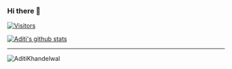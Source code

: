 ### Hi there 👋
[![Visitors](https://visitor-badge.glitch.me/badge?page_id=AditiKhandelwal.visitor-badge)](https://github.com/AditiKhandelwal)
<!--
**AditiKhandelwal/Competitive-Programming** is a ✨ _special_ ✨ repository because its `README.md` (this file) appears on your GitHub profile.

Here are some ideas to get you started:

- 🔭 I’m currently working on ...
- 🌱 I’m currently learning ...
- 👯 I’m looking to collaborate on ...
- 🤔 I’m looking for help with ...
- 💬 Ask me about ...
- 📫 How to reach me: ...
- 😄 Pronouns: ...
- ⚡ Fun fact: ...
-->

[![Aditi's github stats](https://github-readme-stats.vercel.app/api?username=AditiKhandelwal&count_private=true&show_icons=true&theme=tokyonight)](https://github.com/AditiKhandelwal/github-readme-stats)
<hr>
<p><img align="center" src="https://github-readme-streak-stats.herokuapp.com/?user=AditiKhandelwal&" alt="AditiKhandelwal" /></p>
